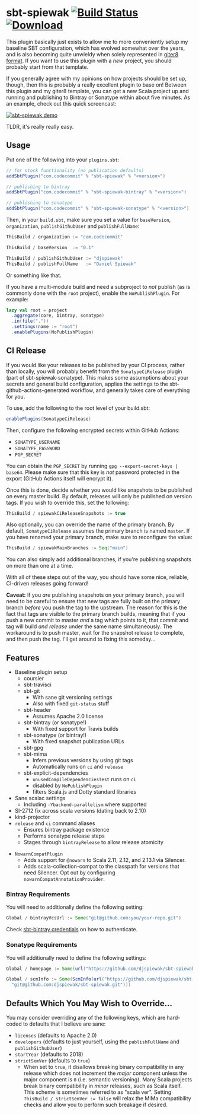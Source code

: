 # sbt-spiewak [![Build Status](https://travis-ci.org/djspiewak/sbt-spiewak.svg?branch=master)](https://travis-ci.org/djspiewak/sbt-spiewak) [![Download](https://api.bintray.com/packages/djspiewak/sbt-plugins/sbt-spiewak/images/download.svg)](https://bintray.com/djspiewak/sbt-plugins/sbt-spiewak/_latestVersion)

This plugin basically just exists to allow me to more conveniently setup my baseline SBT configuration, which has evolved somewhat over the years, and is also becoming quite unwieldy when solely represented in [giter8 format](https://github.com/djspiewak/base.g8). If you want to use this plugin with a *new* project, you should probably start from that template.

If you generally agree with my opinions on how projects should be set up, though, then this is probably a really excellent plugin to base on! Between this plugin and my giter8 template, you can get a new Scala project up and running and publishing to Bintray or Sonatype within about five minutes. As an example, check out this quick screencast:

[![sbt-spiewak demo](https://img.youtube.com/vi/SjcMKHpY1WU/0.jpg)](https://www.youtube.com/watch?v=SjcMKHpY1WU)

TLDR, it's really really easy.

## Usage

Put one of the following into your `plugins.sbt`:

```sbt
// for stock functionality (no publication defaults)
addSbtPlugin("com.codecommit" % "sbt-spiewak" % "<version>")

// publishing to bintray
addSbtPlugin("com.codecommit" % "sbt-spiewak-bintray" % "<version>")

// publishing to sonatype
addSbtPlugin("com.codecommit" % "sbt-spiewak-sonatype" % "<version>")
```

Then, in your `build.sbt`, make sure you set a value for `baseVersion`, `organization`, `publishGithubUser` and `publishFullName`:

```sbt
ThisBuild / organization := "com.codecommit"

ThisBuild / baseVersion  := "0.1"

ThisBuild / publishGithubUser := "djspiewak"
ThisBuild / publishFullName   := "Daniel Spiewak"
```

Or something like that.

If you have a multi-module build and need a subproject to *not* publish (as is commonly done with the `root` project), enable the `NoPublishPlugin`. For example:

```sbt
lazy val root = project
  .aggregate(core, bintray, sonatype)
  .in(file("."))
  .settings(name := "root")
  .enablePlugins(NoPublishPlugin)
```

## CI Release

If you would like your releases to be published by your CI process, rather than locally, you will probably benefit from the `SonatypeCiRelease` plugin (part of sbt-spiewak-sonatype). This makes some assumptions about your secrets and general build configuration, applies the settings to the sbt-github-actions-generated workflow, and generally takes care of everything for you.

To use, add the following to the root level of your build.sbt:

```sbt
enablePlugins(SonatypeCiRelease)
```

Then, configure the following encrypted secrets within GitHub Actions:

- `SONATYPE_USERNAME`
- `SONATYPE_PASSWORD`
- `PGP_SECRET`

You can obtain the `PGP_SECRET` by running `gpg --export-secret-keys | base64`. Please make sure that this key is *not* password protected in the export (GitHub Actions itself will encrypt it).

Once this is done, decide whether you would like snapshots to be published on every master build. By default, releases will only be published on version tags. If you wish to override this, set the following:

```sbt
ThisBuild / spiewakCiReleaseSnapshots := true
```

Also optionally, you can override the name of the primary branch. By default, `SonatypeCiRelease` assumes the primary branch is named `master`. If you have renamed your primary branch, make sure to reconfigure the value:

```sbt
ThisBuild / spiewakMainBranches := Seq("main")
```

You can also simply add additional branches, if you're publishing snapshots on more than one at a time.

With all of these steps out of the way, you should have some nice, reliable, CI-driven releases going forward!

**Caveat:** If you *are* publishing snapshots on your primary branch, you will need to be careful to ensure that new tags are fully built on the primary branch *before* you push the tag to the upstream. The reason for this is the fact that tags are visible to the primary branch builds, meaning that if you push a new commit to master *and* a tag which points to it, that commit and tag will build *and release* under the same name simultaneously. The workaround is to push master, wait for the snapshot release to complete, and then push the tag. I'll get around to fixing this someday...

## Features

- Baseline plugin setup
  + coursier
  + sbt-travisci
  + sbt-git
    * With sane git versioning settings
    * Also with fixed `git-status` stuff
  + sbt-header
    * Assumes Apache 2.0 license
  + sbt-bintray (or sonatype!)
    * With fixed support for Travis builds
  + sbt-sonatype (or bintray!)
    * With fixed snapshot publication URLs
  + sbt-gpg
  + sbt-mima
    * Infers previous versions by using git tags
    * Automatically runs on `ci` and `release`
  + sbt-explicit-dependencies
    * `unusedCompileDependenciesTest` runs on `ci`
    * disabled by `NoPublishPlugin`
    * filters Scala.js and Dotty standard libraries
- Sane scalac settings
  + Including `-Ybackend-parallelism` where supported
- SI-2712 fix across scala versions (dating back to 2.10)
- kind-projector
- `release` and `ci` command aliases
  + Ensures bintray package existence
  + Performs sonatype release steps
  + Stages through `bintrayRelease` to allow release atomicity
* `NowarnCompatPlugin`
  + Adds support for `@nowarn` to Scala 2.11, 2.12, and 2.13.1 via Silencer.
  + Adds scala-collection-compat to the classpath for versions that need Silencer. Opt out by configuring `nowarnCompatAnnotationProvider`.

### Bintray Requirements

You will need to additionally define the following setting:

```sbt
Global / bintrayVcsUrl := Some("git@github.com:you/your-repo.git")
```

Check [sbt-bintray credentials](https://github.com/sbt/sbt-bintray#Credentials) on how to authenticate.

### Sonatype Requirements

You will additionally need to define the following settings:

```sbt
Global / homepage := Some(url("https://github.com/djspiewak/sbt-spiewak")),

Global / scmInfo := Some(ScmInfo(url("https://github.com/djspiewak/sbt-spiewak"),
  "git@github.com:djspiewak/sbt-spiewak.git")))
```

## Defaults Which You May Wish to Override...

You may consider overriding any of the following keys, which are hard-coded to defaults that I believe are sane:

- `licenses` (defaults to Apache 2.0)
- `developers` (defaults to just yourself, using the `publishFullName` and `publishGithubUser`)
- `startYear` (defaults to 2018)
- `strictSemVer` (defaults to `true`)
  + When set to `true`, it disallows breaking binary compatibility in any release which does not increment the *major* component unless the major component is `0` (i.e. semantic versioning). Many Scala projects break binary compatibility in *minor* releases, such as Scala itself. This scheme is sometimes referred to as "scala ver". Setting `ThisBuild / strictSemVer := false` will relax the MiMa compatibility checks and allow you to perform such breakage if desired.
